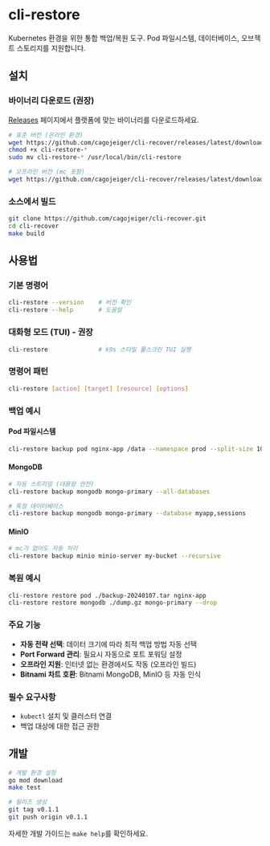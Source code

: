 # cli-restore

Kubernetes 환경을 위한 통합 백업/복원 도구. Pod 파일시스템, 데이터베이스, 오브젝트 스토리지를 지원합니다.

## 설치

### 바이너리 다운로드 (권장)

[Releases](https://github.com/cagojeiger/cli-recover/releases) 페이지에서 플랫폼에 맞는 바이너리를 다운로드하세요.

```bash
# 표준 버전 (온라인 환경)
wget https://github.com/cagojeiger/cli-recover/releases/latest/download/cli-restore-$(uname -s)-$(uname -m)
chmod +x cli-restore-*
sudo mv cli-restore-* /usr/local/bin/cli-restore

# 오프라인 버전 (mc 포함)
wget https://github.com/cagojeiger/cli-recover/releases/latest/download/cli-restore-offline-$(uname -s)-$(uname -m)
```

### 소스에서 빌드

```bash
git clone https://github.com/cagojeiger/cli-recover.git
cd cli-recover
make build
```

## 사용법

### 기본 명령어
```bash
cli-restore --version    # 버전 확인
cli-restore --help       # 도움말
```

### 대화형 모드 (TUI) - 권장
```bash
cli-restore              # k9s 스타일 풀스크린 TUI 실행
```

### 명령어 패턴
```bash
cli-restore [action] [target] [resource] [options]
```

### 백업 예시

#### Pod 파일시스템
```bash
cli-restore backup pod nginx-app /data --namespace prod --split-size 1G
```

#### MongoDB
```bash
# 자동 스트리밍 (대용량 안전)
cli-restore backup mongodb mongo-primary --all-databases

# 특정 데이터베이스
cli-restore backup mongodb mongo-primary --database myapp,sessions
```

#### MinIO
```bash
# mc가 없어도 자동 처리
cli-restore backup minio minio-server my-bucket --recursive
```

### 복원 예시
```bash
cli-restore restore pod ./backup-20240107.tar nginx-app
cli-restore restore mongodb ./dump.gz mongo-primary --drop
```

### 주요 기능
- **자동 전략 선택**: 데이터 크기에 따라 최적 백업 방법 자동 선택
- **Port Forward 관리**: 필요시 자동으로 포트 포워딩 설정
- **오프라인 지원**: 인터넷 없는 환경에서도 작동 (오프라인 빌드)
- **Bitnami 차트 호환**: Bitnami MongoDB, MinIO 등 자동 인식

### 필수 요구사항
- `kubectl` 설치 및 클러스터 연결
- 백업 대상에 대한 접근 권한

## 개발

```bash
# 개발 환경 설정
go mod download
make test

# 릴리즈 생성
git tag v0.1.1
git push origin v0.1.1
```

자세한 개발 가이드는 `make help`를 확인하세요.